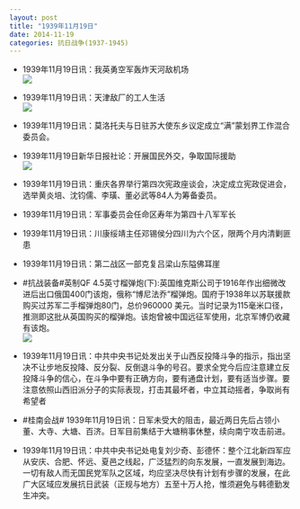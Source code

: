 ```yaml
---
layout: post
title: "1939年11月19日"
date: 2014-11-19
categories: 抗日战争(1937-1945)
---
```


<meta name="referrer" content="no-referrer" />

- 1939年11月19日讯：我英勇空军轰炸天河敌机场 <br/><img src="https://ww3.sinaimg.cn/large/aca367d8jw1emgofszzsyj20ku0k10we.jpg" />

- 1939年11月19日讯：天津敌厂的工人生活 <br/><img src="https://ww4.sinaimg.cn/large/aca367d8jw1emgmpn7k8tj20ho1dhao5.jpg" />

- 1939年11月19日讯：莫洛托夫与日驻苏大使东乡议定成立“满”蒙划界工作混合委员会。 

- 1939年11月19日新华日报社论：开展国民外交，争取国际援助 <br/><img src="https://ww1.sinaimg.cn/large/aca367d8jw1emgkz1p7nuj21100h0afz.jpg" />

- 1939年11月19日讯：重庆各界举行第四次宪政座谈会，决定成立宪政促进会，选举黄炎培、沈钧儒、李璜、董必武等84人为筹备委员。 

- 1939年11月19日讯：军事委员会任命区寿年为第四十八军军长 

- 1939年11月19日讯：川康绥靖主任邓锡侯分四川为六个区，限两个月内清剿匪患 

- 1939年11月19日讯：第二战区一部克复吕梁山东隘佛耳崖 

- #抗战装备#英制QF 4.5英寸榴弹炮(下):英国维克斯公司于1916年作出细微改进后出口俄国400门该炮，俄称“博尼法乔”榴弹炮。国府于1938年以苏联援款购买过苏军二手榴弹炮80门，总价960000 美元。当时记录为115毫米口径，推测即这批从英国购买的榴弹炮。该炮曾被中国远征军使用，北京军博仍收藏有该炮。 <br/><img src="https://ww1.sinaimg.cn/large/aca367d8jw1emg2rkgso0j20ee157wo6.jpg" />

- 1939年11月19日讯：中共中央书记处发出关于山西反投降斗争的指示，指出坚决不让步地反投降、反分裂、反倒退斗争的号召。要求全党今后应注意建立反投降斗争的信心，在斗争中要有正确方向，要有通盘计划，要有适当步骤。要注意依照山西旧派分子的实际表现，打击其最坏者，中立其动摇者，争取尚有希望者 

- #桂南会战# 1939年11月19日讯：日军未受大的阻击，最近两日先后占领小董、大寺、大塘、百济。日军目前集结于大塘稍事休整，续向南宁攻击前进。 

- 1939年11月19日讯：中共中央书记处电复刘少奇、彭德怀：整个江北新四军应从安庆、合肥、怀远、夏邑之线起，广泛猛烈的向东发展，一直发展到海边。一切有敌人而无国民党军队之区域，均应坚决尽快有计划有步骤的发展，在此广大区域应发展抗日武装（正规与地方）五至十万人抢，惟须避免与韩德勤发生冲突。 

